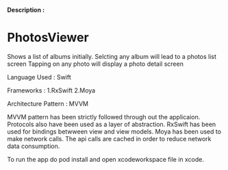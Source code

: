 **Description :**
# PhotosViewer
Shows a list of albums initially.
Selcting any album will lead to a photos list screen
Tapping on any photo will display a photo detail screen

Language Used : Swift

Frameworks :
1.RxSwift
2.Moya

Architecture Pattern : MVVM

MVVM pattern has been strictly followed through out the applicaion. 
Protocols also have been used as a layer of abstraction.
RxSwift has been used for bindings betwween view and view models.
Moya has been used to make network calls.
The api calls are cached in order to reduce network data consumption.

To run the app do pod install and open xcodeworkspace file in xcode.
